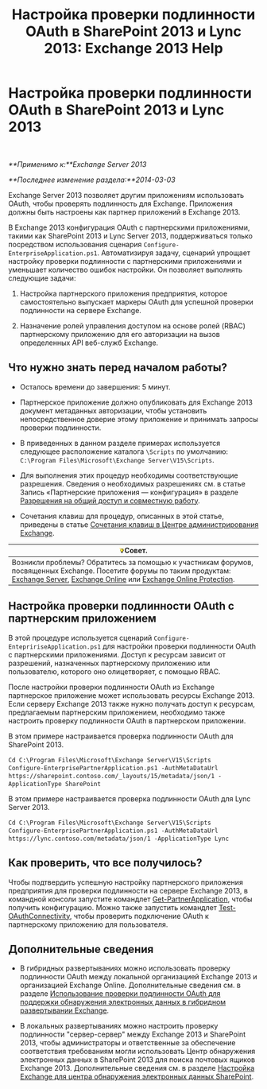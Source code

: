 ﻿---
title: 'Настройка проверки подлинности OAuth в SharePoint 2013 и Lync 2013: Exchange 2013 Help'
TOCTitle: Настройка проверки подлинности OAuth в SharePoint 2013 и Lync 2013
ms:assetid: ca3c78a3-80cc-4df2-859f-0106bbd57a07
ms:mtpsurl: https://technet.microsoft.com/ru-ru/library/JJ649094(v=EXCHG.150)
ms:contentKeyID: 50489214
ms.date: 04/30/2018
mtps_version: v=EXCHG.150
ms.translationtype: HT
---

# Настройка проверки подлинности OAuth в SharePoint 2013 и Lync 2013

 

_**Применимо к:**Exchange Server 2013_

_**Последнее изменение раздела:**2014-03-03_

Exchange Server 2013 позволяет другим приложениям использовать OAuth, чтобы проверять подлинность для Exchange. Приложения должны быть настроены как партнер приложений в Exchange 2013.

В Exchange 2013 конфигурация OAuth с партнерскими приложениями, такими как SharePoint 2013 и Lync Server 2013, поддерживаться только посредством использования сценария `Configure-EnterpriseApplication.ps1`. Автоматизируя задачу, сценарий упрощает настройку проверки подлинности с партнерскими приложениями и уменьшает количество ошибок настройки. Он позволяет выполнять следующие задачи:

1.  Настройка партнерского приложения предприятия, которое самостоятельно выпускает маркеры OAuth для успешной проверки подлинности на сервере Exchange.

2.  Назначение ролей управления доступом на основе ролей (RBAC) партнерскому приложению для его авторизации на вызов определенных API веб-служб Exchange.

## Что нужно знать перед началом работы?

  - Осталось времени до завершения: 5 минут.

  - Партнерское приложение должно опубликовать для Exchange 2013 документ метаданных авторизации, чтобы установить непосредственное доверие этому приложение и принимать запросы проверки подлинности.

  - В приведенных в данном разделе примерах используется следующее расположение каталога `\Scripts` по умолчанию: `C:\Program Files\Microsoft\Exchange Server\V15\Scripts`.

  - Для выполнения этих процедур необходимы соответствующие разрешения. Сведения о необходимых разрешениях см. в статье Запись «Партнерские приложения — конфигурация» в разделе [Разрешения на общий доступ и совместную работу](sharing-and-collaboration-permissions-exchange-2013-help.md).

  - Сочетания клавиш для процедур, описанных в этой статье, приведены в статье [Сочетания клавиш в Центре администрирования Exchange](keyboard-shortcuts-in-the-exchange-admin-center-exchange-online-protection-help.md).

<table>
<thead>
<tr class="header">
<th><img src="images/Bb124558.tip(EXCHG.150).gif" title="Совет" alt="Совет" />Совет.</th>
</tr>
</thead>
<tbody>
<tr class="odd">
<td>Возникли проблемы? Обратитесь за помощью к участникам форумов, посвященных Exchange. Посетите форумы по таким продуктам: <a href="https://go.microsoft.com/fwlink/p/?linkid=60612">Exchange Server</a>, <a href="https://go.microsoft.com/fwlink/p/?linkid=267542">Exchange Online</a> или <a href="https://go.microsoft.com/fwlink/p/?linkid=285351">Exchange Online Protection</a>.</td>
</tr>
</tbody>
</table>


## Настройка проверки подлинности OAuth с партнерским приложением

В этой процедуре используется сценарий `Configure-EntepririseApplication.ps1` для настройки проверки подлинности OAuth с партнерскими приложениями. Доступ к ресурсам зависит от разрешений, назначенных партнерскому приложению или пользователю, которого оно олицетворяет, с помощью RBAC.

После настройки проверки подлинности OAuth из Exchange партнерское приложение может использовать ресурсы Exchange 2013. Если серверу Exchange 2013 также нужно получать доступ к ресурсам, предлагаемым партнерским приложением, необходимо также настроить проверку подлинности OAuth в партнерском приложении.

В этом примере настраивается проверка подлинности OAuth для SharePoint 2013.

    Cd C:\Program Files\Microsoft\Exchange Server\V15\Scripts
    Configure-EnterprisePartnerApplication.ps1 -AuthMetaDataUrl https://sharepoint.contoso.com/_layouts/15/metadata/json/1 -ApplicationType SharePoint

В этом примере настраивается проверка подлинности OAuth для Lync Server 2013.

    Cd C:\Program Files\Microsoft\Exchange Server\V15\Scripts
    Configure-EnterprisePartnerApplication.ps1 -AuthMetaDataUrl https://lync.contoso.com/metadata/json/1 -ApplicationType Lync

## Как проверить, что все получилось?

Чтобы подтвердить успешную настройку партнерского приложения предприятия для проверки подлинности на сервере Exchange 2013, в командной консоли запустите командлет [Get-PartnerApplication](https://technet.microsoft.com/ru-ru/library/jj218721\(v=exchg.150\)), чтобы получить конфигурацию. Можно также запустить командлет [Test-OAuthConnectivity](https://technet.microsoft.com/ru-ru/library/jj218623\(v=exchg.150\)), чтобы проверить подключение OAuth к партнерскому приложению для пользователя.

## Дополнительные сведения

  - В гибридных развертываниях можно использовать проверку подлинности OAuth между локальной организацией Exchange 2013 и организацией Exchange Online. Дополнительные сведения см. в разделе [Использование проверки подлинности OAuth для поддержки обнаружения электронных данных в гибридном развертывании Exchange](using-oauth-authentication-to-support-ediscovery-in-an-exchange-hybrid-deployment-exchange-2013-help.md).

  - В локальных развертываниях можно настроить проверку подлинности "сервер-сервер" между Exchange 2013 и SharePoint 2013, чтобы администраторы и ответственные за обеспечение соответствия требованиям могли использовать Центр обнаружения электронных данных в SharePoint 2013 для поиска почтовых ящиков Exchange 2013. Дополнительные сведения см. в разделе [Настройка Exchange для центра обнаружения электронных данных SharePoint](configure-exchange-for-sharepoint-ediscovery-center-exchange-2013-help.md).

